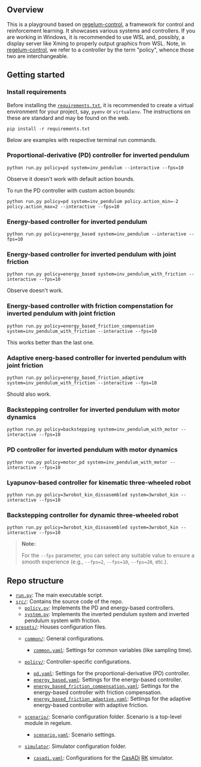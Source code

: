 ## Overview 

This is a playground based on [regelum-control](https://regelum.aidynamic.io/systems/inv_pendulum/), a framework for control and reinforcement learning.
It showcases various systems and controllers.
If you are working in Windows, it is recommended to use WSL and, possibly, a display server like Xming to properly output graphics from WSL.
Note, in [regelum-control](https://regelum.aidynamic.io/systems/inv_pendulum/), we refer to a controller by the term "policy", whence those two are interchangeable.

## Getting started

### Install requirements

Before installing the [`requirements.txt`](./requirements.txt), it is recommended to create a virtual environment for your project, say, `pyenv` or `virtualenv`. The instructions on these are standard and may be found on the web.

```shell
pip install -r requirements.txt
```

Below are examples with respective terminal run commands. 

### Proportional-derivative (PD) controller for inverted pendulum

```shell
python run.py policy=pd system=inv_pendulum --interactive --fps=10
```    

Observe it doesn't work with default action bounds.

To run the PD controller with custom action bounds:

```shell
python run.py policy=pd system=inv_pendulum policy.action_min=-2 policy.action_max=2 --interactive --fps=10
```  

### Energy-based controller for inverted pendulum

```shell
python run.py policy=energy_based system=inv_pendulum --interactive --fps=10
```  

### Energy-based controller for inverted pendulum with joint friction

```shell
python run.py policy=energy_based system=inv_pendulum_with_friction --interactive --fps=10
```  

Observe doesn't work.

### Energy-based controller with friction compenstation for inverted pendulum with joint friction

```shell
python run.py policy=energy_based_friction_compensation system=inv_pendulum_with_friction --interactive --fps=10
```

This works better than the last one.

### Adaptive energ-based controller for inverted pendulum with joint friction

```shell
python run.py policy=energy_based_friction_adaptive system=inv_pendulum_with_friction --interactive --fps=10
```  

Should also work.

### Backstepping controller for inverted pendulum with motor dynamics

```shell
python run.py policy=backstepping system=inv_pendulum_with_motor --interactive --fps=10 
``` 

### PD controller for inverted pendulum with motor dynamics

```shell
python run.py policy=motor_pd system=inv_pendulum_with_motor --interactive --fps=10 
```  

### Lyapunov-based controller for kinematic three-wheeled robot

```shell
python run.py policy=3wrobot_kin_dissasembled system=3wrobot_kin --interactive --fps=10
```  

### Backstepping controller for dynamic three-wheeled robot

```shell
python run.py policy=3wrobot_kin_dissasembled system=3wrobot_kin --interactive --fps=10
```  

> **Note:**
>
> For the `--fps` parameter, you can select any suitable value to ensure a smooth experience (e.g., `--fps=2`, `--fps=10`, `--fps=20`, etc.).

## Repo structure

- [`run.py`](./run.py): The main executable script.
- [`src/`](./src/): Contains the source code of the repo.
    - [`policy.py`](./src/policy.py): Implements the PD and energy-based controllers.
    - [`system.py`](./src/system.py): Implements the inverted pendulum system and inverted pendulum system with friction.
- [`presets/`](./presets/): Houses configuration files.
    - [`common/`](./presets/common): General configurations.
        - [`common.yaml`](./presets/common/common.yaml): Settings for common variables (like sampling time).
    - [`policy/`](./presets/policy/): Controller-specific configurations.
        - [`pd.yaml`](./presets/policy/pd.yaml): Settings for the proportional-derivative (PD) controller.
        - [`energy_based.yaml`](./presets/policy/energy_based.yaml): Settings for the energy-based controller.
        - [`energy_based_friction_compensation.yaml`](./presets/policy/energy_based_friction_compensation.yaml): Settings for the energy-based controller with friction compensation.
        - [`energy_based_friction_adaptive.yaml`](./presets/policy/energy_based_friction_adaptive.yaml): Settings for the adaptive energy-based controller with adaptive friction.

    - [`scenario/`](./presets/scenario/): Scenario configuration folder. Scenario is a top-level module in regelum.
        - [`scenario.yaml`](./presets/scenario/scenario.yaml): Scenario settings.
    - [`simulator`](./presets/simulator/): Simulator configuration folder.
        - [`casadi.yaml`](./presets/simulator/casadi.yaml): Configurations for the [CasADi](https://web.casadi.org/) [RK](https://en.wikipedia.org/wiki/Runge%E2%80%93Kutta_methods) simulator.


